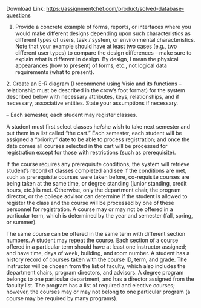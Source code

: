 Download Link: https://assignmentchef.com/product/solved-database-questions
<br>
<ol>

 <li style="text-align: left;">Provide a concrete example of forms, reports, or interfaces where you would make different designs depending upon such characteristics as different types of users, task / system, or environmental characteristics. Note that your example should have at least two cases (e.g., two different user types) to compare the design differences – make sure to explain what is different in design. By design, I mean the physical appearances (how to present) of forms, etc., not logical data requirements (what to present).</li>

</ol>

<p style="text-align: left;">      2. Create an E-R diagram (I recommend using Visio and its functions – relationship must be described in the crow’s foot format) for the system described below with necessary attributes, keys, relationships, and if necessary, associative entities. State your assumptions if necessary.

<p style="text-align: left;">– Each semester, each student may register classes.

<p style="text-align: left;">A student must first select classes he/she wish to take next semester and put them in a list called “the cart.” Each semester, each student will be assigned a “priority” date to be able to process registration; and once the date comes all courses selected in the cart will be processed for registration except for those with restrictions (such as prerequisite).

<p style="text-align: left;">If the course requires any prerequisite conditions, the system will retrieve student’s record of classes completed and see if the conditions are met, such as prerequisite courses were taken before, co-requisite courses are being taken at the same time, or degree standing (junior standing, credit hours, etc.) is met. Otherwise, only the department chair, the program director, or the college advisor can determine if the student is allowed to register the class and the course will be processed by one of these personnel for registration. A course may or may not be offered in a particular term, which is determined by the year and semester (fall, spring, or summer).

<p style="text-align: left;">The same course can be offered in the same term with different section numbers. A student may repeat the course. Each section of a course offered in a particular term should have at least one instructor assigned; and have time, days of week, building, and room number. A student has a history record of courses taken with the course ID, term, and grade. The instructor will be chosen from the list of faculty, which also includes the department chairs, program directors, and advisors. A degree program belongs to one particular department, and has a director assigned from the faculty list. The program has a list of required and elective courses; however, the courses may or may not belong to one particular program (a course may be required by many programs).